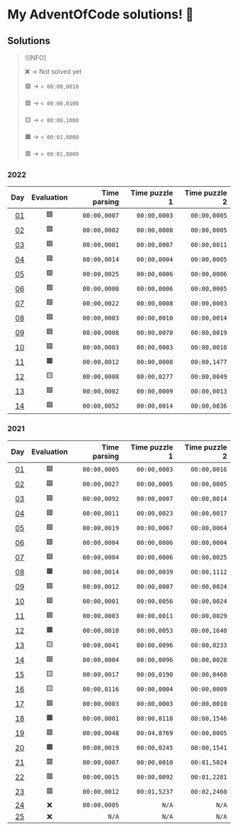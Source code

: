 # My AdventOfCode solutions! 🎄

## Solutions

> ![INFO]
> 
> ❌ -> Not solved yet
>
> 🟩 -> `< 00:00,0010`
>
> 🟦 -> `< 00:00,0100`
>
> 🟨 -> `< 00:00,1000`
>
> 🟧 -> `< 00:01,0000`
>
> 🟥 -> `> 00:01,0000`

### 2022

| Day                        | Evaluation | Time parsing | Time puzzle 1 | Time puzzle 2 |
| -------------------------: | :--------: | -----------: | ------------: | ------------: |
| [01](/Solutions/Y2022/D01) |     🟩     | `00:00,0007` |  `00:00,0003` |  `00:00,0005` |
| [02](/Solutions/Y2022/D02) |     🟩     | `00:00,0002` |  `00:00,0008` |  `00:00,0005` |
| [03](/Solutions/Y2022/D03) |     🟦     | `00:00,0001` |  `00:00,0007` |  `00:00,0011` |
| [04](/Solutions/Y2022/D04) |     🟦     | `00:00,0014` |  `00:00,0004` |  `00:00,0005` |
| [05](/Solutions/Y2022/D05) |     🟦     | `00:00,0025` |  `00:00,0006` |  `00:00,0006` |
| [06](/Solutions/Y2022/D06) |     🟩     | `00:00,0000` |  `00:00,0006` |  `00:00,0005` |
| [07](/Solutions/Y2022/D07) |     🟦     | `00:00,0022` |  `00:00,0008` |  `00:00,0003` |
| [08](/Solutions/Y2022/D08) |     🟦     | `00:00,0003` |  `00:00,0010` |  `00:00,0014` |
| [09](/Solutions/Y2022/D09) |     🟦     | `00:00,0008` |  `00:00,0070` |  `00:00,0019` |
| [10](/Solutions/Y2022/D10) |     🟦     | `00:00,0003` |  `00:00,0003` |  `00:00,0010` |
| [11](/Solutions/Y2022/D12) |     🟧     | `00:00,0012` |  `00:00,0008` |  `00:00,1477` |
| [12](/Solutions/Y2022/D12) |     🟨     | `00:00,0008` |  `00:00,0277` |  `00:00,0049` |
| [13](/Solutions/Y2022/D13) |     🟦     | `00:00,0002` |  `00:00,0009` |  `00:00,0013` |
| [14](/Solutions/Y2022/D14) |     🟦     | `00:00,0052` |  `00:00,0014` |  `00:00,0036` |

### 2021

| Day                        | Evaluation | Time parsing | Time puzzle 1 | Time puzzle 2 |
| -------------------------: | :--------: | -----------: | ------------: | ------------: |
| [01](/Solutions/Y2021/D01) |     🟦     | `00:00,0005` |  `00:00,0003` |  `00:00,0016` |
| [02](/Solutions/Y2021/D02) |     🟦     | `00:00,0027` |  `00:00,0005` |  `00:00,0005` |
| [03](/Solutions/Y2021/D03) |     🟦     | `00:00,0092` |  `00:00,0007` |  `00:00,0014` |
| [04](/Solutions/Y2021/D04) |     🟦     | `00:00,0011` |  `00:00,0023` |  `00:00,0017` |
| [05](/Solutions/Y2021/D05) |     🟦     | `00:00,0019` |  `00:00,0087` |  `00:00,0064` |
| [06](/Solutions/Y2021/D06) |     🟩     | `00:00,0004` |  `00:00,0006` |  `00:00,0004` |
| [07](/Solutions/Y2021/D07) |     🟦     | `00:00,0004` |  `00:00,0006` |  `00:00,0025` |
| [08](/Solutions/Y2021/D08) |     🟧     | `00:00,0014` |  `00:00,0039` |  `00:00,1112` |
| [09](/Solutions/Y2021/D09) |     🟦     | `00:00,0012` |  `00:00,0007` |  `00:00,0024` |
| [10](/Solutions/Y2021/D10) |     🟦     | `00:00,0001` |  `00:00,0056` |  `00:00,0024` |
| [11](/Solutions/Y2021/D11) |     🟦     | `00:00,0003` |  `00:00,0011` |  `00:00,0029` |
| [12](/Solutions/Y2021/D12) |     🟧     | `00:00,0010` |  `00:00,0053` |  `00:00,1640` |
| [13](/Solutions/Y2021/D13) |     🟨     | `00:00,0041` |  `00:00,0096` |  `00:00,0233` |
| [14](/Solutions/Y2021/D14) |     🟦     | `00:00,0004` |  `00:00,0096` |  `00:00,0028` |
| [15](/Solutions/Y2021/D15) |     🟨     | `00:00,0017` |  `00:00,0190` |  `00:00,0468` |
| [16](/Solutions/Y2021/D16) |     🟨     | `00:00,0116` |  `00:00,0004` |  `00:00,0009` |
| [17](/Solutions/Y2021/D17) |     🟦     | `00:00,0003` |  `00:00,0003` |  `00:00,0010` |
| [18](/Solutions/Y2021/D18) |     🟧     | `00:00,0001` |  `00:00,0118` |  `00:00,1546` |
| [19](/Solutions/Y2021/D19) |     🟥     | `00:00,0048` |  `00:04,8769` |  `00:00,0005` |
| [20](/Solutions/Y2021/D20) |     🟧     | `00:00,0019` |  `00:00,0245` |  `00:00,1541` |
| [21](/Solutions/Y2021/D21) |     🟥     | `00:00,0007` |  `00:00,0010` |  `00:01,5024` |
| [22](/Solutions/Y2021/D22) |     🟥     | `00:00,0015` |  `00:00,0092` |  `00:01,2281` |
| [23](/Solutions/Y2021/D23) |     🟥     | `00:00,0012` |  `00:01,5237` |  `00:02,2460` |
| [24](/Solutions/Y2021/D24) |     ❌     | `00:00,0005` |         `N/A` |         `N/A` |
| [25](/Solutions/Y2021/D25) |     ❌     |        `N/A` |         `N/A` |         `N/A` |
